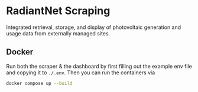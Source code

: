 # RadiantNet Scraping

Integrated retrieval, storage, and display of photovoltaic generation and usage
data from externally managed sites.

## Docker

Run both the scraper & the dashboard by first filling out the example env file
and copying it to `./.env`. Then you can run the containers via 

```sh
docker compose up --build
```
